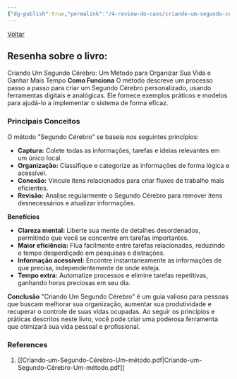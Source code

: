 ```yaml
---
{"dg-publish":true,"permalink":"/4-review-do-caos/criando-um-segundo-cerebro/","tags":["pessoal/livros","pessoal/ReviewCaos"]}
---
```


[Voltar](1.LIFE/index)
## Resenha sobre o livro:
Criando Um Segundo Cérebro: Um Método para Organizar Sua Vida e Ganhar Mais Tempo
**Como Funciona**
O método descreve um processo passo a passo para criar um Segundo Cérebro personalizado, usando ferramentas digitais e analógicas. Ele fornece exemplos práticos e modelos para ajudá-lo a implementar o sistema de forma eficaz.
### Principais Conceitos
O método "Segundo Cérebro" se baseia nos seguintes princípios:
* **Captura:** Colete todas as informações, tarefas e ideias relevantes em um único local.
* **Organização:** Classifique e categorize as informações de forma lógica e acessível.
* **Conexão:** Vincule itens relacionados para criar fluxos de trabalho mais eficientes.
* **Revisão:** Analise regularmente o Segundo Cérebro para remover itens desnecessários e atualizar informações.

**Benefícios**
* **Clareza mental:** Liberte sua mente de detalhes desordenados, permitindo que você se concentre em tarefas importantes.
* **Maior eficiência:** Flua facilmente entre tarefas relacionadas, reduzindo o tempo desperdiçado em pesquisas e distrações.
* **Informação acessível:** Encontre instantaneamente as informações de que precisa, independentemente de onde esteja.
* **Tempo extra:** Automatize processos e elimine tarefas repetitivas, ganhando horas preciosas em seu dia.

**Conclusão**
"Criando Um Segundo Cérebro" é um guia valioso para pessoas que buscam melhorar sua organização, aumentar sua produtividade e recuperar o controle de suas vidas ocupadas. Ao seguir os princípios e práticas descritos neste livro, você pode criar uma poderosa ferramenta que otimizará sua vida pessoal e profissional.
### References
1. [[Criando-um-Segundo-Cérebro-Um-método.pdf\|Criando-um-Segundo-Cérebro-Um-método.pdf]]


